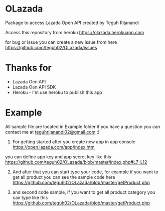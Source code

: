 # OLazada
Package to access Lazada Open API created by Teguh Rijanandi

Access this repository from heroku
https://olazada.herokuapp.com

for bug or issue you can create a new issue from here
https://github.com/teguh02/OLazada/issues

# Thanks for
<ul>
    <li>Lazada Oen API</li>
    <li>Lazada Oen API SDK</li>
    <li>Heroku - I'm use heroku to publish this app</li>
</ul>

# Example
All sample file are located in Example folder if you have a question you can contact me at teguhrijanandi02@gmail.com :)


1. For getting started after you create new app in app console
https://open.lazada.com/app/index.htm

you can define app key and app secret key like this
https://github.com/teguh02/OLazada/blob/master/index.php#L7-L12

2. And after that you can start type your code, for example if you want to get all product you can see the sample code here
https://github.com/teguh02/OLazada/blob/master/getProduct.php

3. and second code sample, if you want to get all product category you can type like this
https://github.com/teguh02/OLazada/blob/master/getProduct.php
